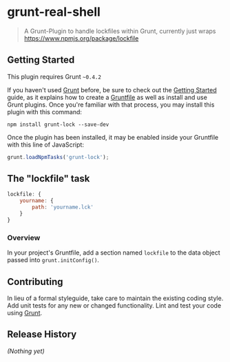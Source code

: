# grunt-real-shell

> A Grunt-Plugin to handle lockfiles within Grunt, currently just wraps https://www.npmjs.org/package/lockfile

## Getting Started
This plugin requires Grunt `~0.4.2`

If you haven't used [Grunt](http://gruntjs.com/) before, be sure to check out the [Getting Started](http://gruntjs.com/getting-started) guide, as it explains how to create a [Gruntfile](http://gruntjs.com/sample-gruntfile) as well as install and use Grunt plugins. Once you're familiar with that process, you may install this plugin with this command:

```shell
npm install grunt-lock --save-dev
```

Once the plugin has been installed, it may be enabled inside your Gruntfile with this line of JavaScript:

```js
grunt.loadNpmTasks('grunt-lock');
```

## The "lockfile" task
```js
lockfile: {
    yourname: {
        path: 'yourname.lck'
    }
}
```

### Overview
In your project's Gruntfile, add a section named `lockfile` to the data object passed into `grunt.initConfig()`.

## Contributing
In lieu of a formal styleguide, take care to maintain the existing coding style. Add unit tests for any new or changed functionality. Lint and test your code using [Grunt](http://gruntjs.com/).

## Release History
_(Nothing yet)_
